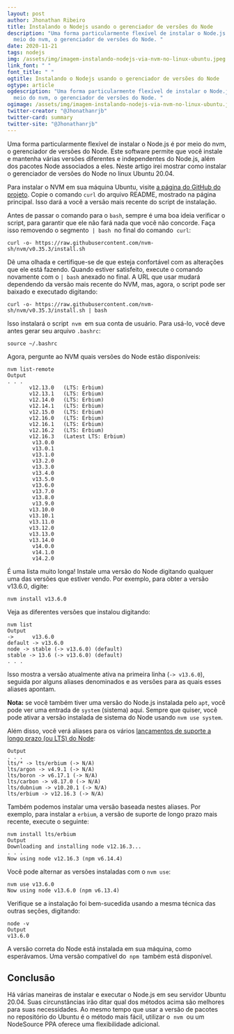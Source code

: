```yaml
---
layout: post
author: Jhonathan Ribeiro
title: Instalando o Nodejs usando o gerenciador de versões do Node
description: "Uma forma particularmente flexível de instalar o Node.js é por
  meio do nvm, o gerenciador de versões do Node. "
date: 2020-11-21
tags: nodejs
img: /assets/img/imagem-instalando-nodejs-via-nvm-no-linux-ubuntu.jpeg
link_font: " "
font_title: " "
ogtitle: Instalando o Nodejs usando o gerenciador de versões do Node
ogtype: article
ogdescription: "Uma forma particularmente flexível de instalar o Node.js é por
  meio do nvm, o gerenciador de versões do Node. "
ogimage: /assets/img/imagem-instalando-nodejs-via-nvm-no-linux-ubuntu.jpeg
twitter-creator: "@Jhonathanrjb"
twitter-card: summary
twitter-site: "@Jhonathanrjb"
---
```

Uma forma particularmente flexível de instalar o Node.js é por meio do nvm, o gerenciador de versões do Node. Este software permite que você instale e mantenha várias versões diferentes e independentes do Node.js, além dos pacotes Node associados a eles. Neste artigo irei mostrar como instalar o gerenciador de versões do Node no linux Ubuntu 20.04.

Para instalar o NVM em sua máquina Ubuntu, visite [a página do GitHub do projeto](https://github.com/nvm-sh/nvm). Copie o comando `curl` do arquivo README, mostrado na página principal. Isso dará a você a versão mais recente do script de instalação.

Antes de passar o comando para o `bash`, sempre é uma boa ideia verificar o script, para garantir que ele não fará nada que você não concorde. Faça isso removendo o segmento  `| bash`  no final do comando  `curl`:

```gitattributes
curl -o- https://raw.githubusercontent.com/nvm-sh/nvm/v0.35.3/install.sh
```

Dê uma olhada e certifique-se de que esteja confortável com as alterações que ele está fazendo. Quando estiver satisfeito, execute o comando novamente com o `| bash` anexado no final. A URL que usar mudará dependendo da versão mais recente do NVM, mas, agora, o script pode ser baixado e executado digitando:

```
curl -o- https://raw.githubusercontent.com/nvm-sh/nvm/v0.35.3/install.sh | bash
```

Isso instalará o script  `nvm`  em sua conta de usuário. Para usá-lo, você deve antes gerar seu arquivo `.bashrc`:

```
source ~/.bashrc
```

Agora, pergunte ao NVM quais versões do Node estão disponíveis:

```
nvm list-remote
Output
. . .
       v12.13.0   (LTS: Erbium)
       v12.13.1   (LTS: Erbium)
       v12.14.0   (LTS: Erbium)
       v12.14.1   (LTS: Erbium)
       v12.15.0   (LTS: Erbium)
       v12.16.0   (LTS: Erbium)
       v12.16.1   (LTS: Erbium)
       v12.16.2   (LTS: Erbium)
       v12.16.3   (Latest LTS: Erbium)
        v13.0.0
        v13.0.1
        v13.1.0
        v13.2.0
        v13.3.0
        v13.4.0
        v13.5.0
        v13.6.0
        v13.7.0
        v13.8.0
        v13.9.0
       v13.10.0
       v13.10.1
       v13.11.0
       v13.12.0
       v13.13.0
       v13.14.0
        v14.0.0
        v14.1.0
        v14.2.0
```

É uma lista muito longa! Instale uma versão do Node digitando qualquer uma das versões que estiver vendo. Por exemplo, para obter a versão v13.6.0, digite:

```
nvm install v13.6.0
```

Veja as diferentes versões que instalou digitando:

```
nvm list
Output
->      v13.6.0
default -> v13.6.0
node -> stable (-> v13.6.0) (default)
stable -> 13.6 (-> v13.6.0) (default)
. . .
```

Isso mostra a versão atualmente ativa na primeira linha (`-> v13.6.0`), seguida por alguns aliases denominados e as versões para as quais esses aliases apontam.

**Nota:** se você também tiver uma versão do Node.js instalada pelo `apt`, você pode ver uma entrada de `system` (sistema) aqui. Sempre que quiser, você pode ativar a versão instalada de sistema do Node usando `nvm use system`.

Além disso, você verá aliases para os vários [lançamentos de suporte a longo prazo (ou LTS) do Node](https://nodejs.org/en/about/releases/):

```
Output
. . .
lts/* -> lts/erbium (-> N/A)
lts/argon -> v4.9.1 (-> N/A)
lts/boron -> v6.17.1 (-> N/A)
lts/carbon -> v8.17.0 (-> N/A)
lts/dubnium -> v10.20.1 (-> N/A)
lts/erbium -> v12.16.3 (-> N/A)
```

Também podemos instalar uma versão baseada nestes aliases. Por exemplo, para instalar a `erbium`, a versão de suporte de longo prazo mais recente, execute o seguinte:

```
nvm install lts/erbium
Output
Downloading and installing node v12.16.3...
. . .
Now using node v12.16.3 (npm v6.14.4)
```

Você pode alternar as versões instaladas com o `nvm use`:

```
nvm use v13.6.0
Now using node v13.6.0 (npm v6.13.4)
```

Verifique se a instalação foi bem-sucedida usando a mesma técnica das outras seções, digitando:

```
node -v
Output
v13.6.0
```

A versão correta do Node está instalada em sua máquina, como esperávamos. Uma versão compatível do  `npm`  também está disponível.

## [](<>)Conclusão

Há várias maneiras de instalar e executar o Node.js em seu servidor Ubuntu 20.04. Suas circunstâncias irão ditar qual dos métodos acima são melhores para suas necessidades. Ao mesmo tempo que usar a versão de pacotes no repositório do Ubuntu é o método mais fácil, utilizar o  `nvm`  ou um NodeSource PPA oferece uma flexibilidade adicional.